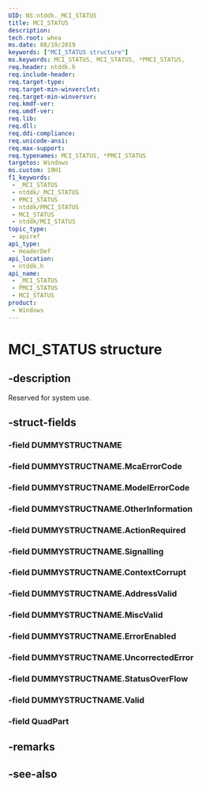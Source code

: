 ```yaml
---
UID: NS:ntddk._MCI_STATUS
title: MCI_STATUS
description: 
tech.root: whea
ms.date: 08/19/2019
keywords: ["MCI_STATUS structure"]
ms.keywords: MCI_STATUS, MCI_STATUS, *PMCI_STATUS,
req.header: ntddk.h
req.include-header: 
req.target-type: 
req.target-min-winverclnt: 
req.target-min-winversvr: 
req.kmdf-ver: 
req.umdf-ver: 
req.lib: 
req.dll: 
req.ddi-compliance: 
req.unicode-ansi: 
req.max-support: 
req.typenames: MCI_STATUS, *PMCI_STATUS
targetos: Windows
ms.custom: 19H1
f1_keywords:
 - _MCI_STATUS
 - ntddk/_MCI_STATUS
 - PMCI_STATUS
 - ntddk/PMCI_STATUS
 - MCI_STATUS
 - ntddk/MCI_STATUS
topic_type:
 - apiref
api_type:
 - HeaderDef
api_location:
 - ntddk.h
api_name:
 - _MCI_STATUS
 - PMCI_STATUS
 - MCI_STATUS
product:
 - Windows
---
```


# MCI_STATUS structure


## -description

Reserved for system use.

## -struct-fields

### -field DUMMYSTRUCTNAME

### -field DUMMYSTRUCTNAME.McaErrorCode

### -field DUMMYSTRUCTNAME.ModelErrorCode

### -field DUMMYSTRUCTNAME.OtherInformation

### -field DUMMYSTRUCTNAME.ActionRequired

### -field DUMMYSTRUCTNAME.Signalling

### -field DUMMYSTRUCTNAME.ContextCorrupt

### -field DUMMYSTRUCTNAME.AddressValid

### -field DUMMYSTRUCTNAME.MiscValid

### -field DUMMYSTRUCTNAME.ErrorEnabled

### -field DUMMYSTRUCTNAME.UncorrectedError

### -field DUMMYSTRUCTNAME.StatusOverFlow

### -field DUMMYSTRUCTNAME.Valid

### -field QuadPart

## -remarks

## -see-also

